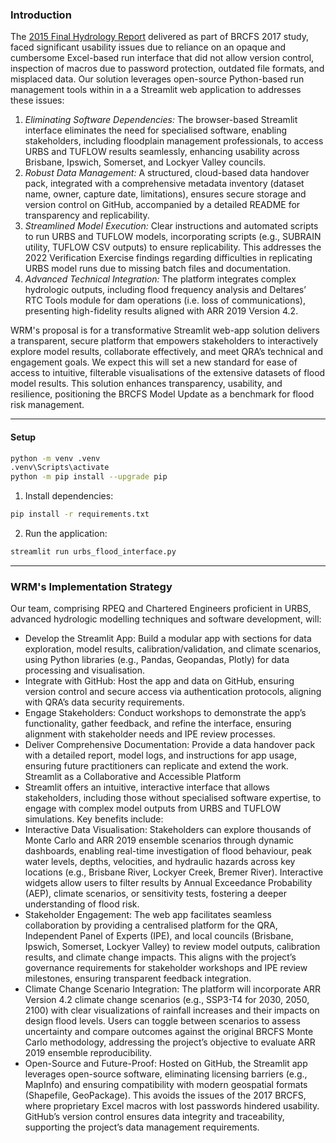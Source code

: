 ### Introduction
The [2015 Final Hydrology Report](https://www.publications.qld.gov.au/dataset/7761ae95-ea44-4c0d-a3ea-53448c0d89f7/resource/2da11385-8c36-4afa-b609-4b67cf2a1883/download/hydrology-report-draft-final.pdf) delivered as part of BRCFS 2017 study, faced significant usability issues due to reliance on an opaque and cumbersome Excel-based  run interface that did not allow version control, inspection of macros due to password protection, outdated file formats, and misplaced data. Our solution leverages open-source Python-based run management tools within in a a Streamlit web application to addresses these issues:
1.	*Eliminating Software Dependencies:* The browser-based Streamlit interface eliminates the need for specialised software, enabling stakeholders, including floodplain management professionals, to access URBS and TUFLOW results seamlessly, enhancing usability across Brisbane, Ipswich, Somerset, and Lockyer Valley councils.
2.	*Robust Data Management:* A structured, cloud-based data handover pack, integrated with a comprehensive metadata inventory (dataset name, owner, capture date, limitations), ensures secure storage and version control on GitHub, accompanied by a detailed README for transparency and replicability.
3.	*Streamlined Model Execution:* Clear instructions and automated scripts to run URBS and TUFLOW models, incorporating scripts (e.g., SUBRAIN utility, TUFLOW CSV outputs) to ensure replicability. This addresses the 2022 Verification Exercise findings regarding difficulties in replicating URBS model runs due to missing batch files and documentation.
4.	*Advanced Technical Integration:* The platform integrates complex hydrologic outputs, including flood frequency analysis and Deltares’ RTC Tools module for dam operations (i.e. loss of communications), presenting high-fidelity results aligned with ARR 2019 Version 4.2.

WRM's proposal is for a transformative Streamlit  web-app solution delivers a transparent, secure platform that empowers stakeholders to interactively explore model results, collaborate effectively, and meet QRA’s technical and engagement goals. We expect this will set a new standard for ease of access to intuitive, filterable visualisations of the extensive datasets of flood model results. This solution enhances transparency, usability, and resilience, positioning the BRCFS Model Update as a benchmark for flood risk management.

---
#### Setup
```bash
python -m venv .venv
.venv\Scripts\activate
python -m pip install --upgrade pip     
```
1. Install dependencies:
```bash
pip install -r requirements.txt
```

2. Run the application:
```bash
streamlit run urbs_flood_interface.py 
```
---

### WRM's Implementation Strategy
Our team, comprising RPEQ and Chartered Engineers proficient in URBS, advanced hydrologic modelling techniques and software development, will:
-	Develop the Streamlit App: Build a modular app with sections for data exploration, model results, calibration/validation, and climate scenarios, using Python libraries (e.g., Pandas, Geopandas, Plotly) for data processing and visualisation.
-	Integrate with GitHub: Host the app and data on GitHub, ensuring version control and secure access via authentication protocols, aligning with QRA’s data security requirements.
-	Engage Stakeholders: Conduct workshops to demonstrate the app’s functionality, gather feedback, and refine the interface, ensuring alignment with stakeholder needs and IPE review processes.
-	Deliver Comprehensive Documentation: Provide a data handover pack with a detailed report, model logs, and instructions for app usage, ensuring future practitioners can replicate and extend the work.
Streamlit as a Collaborative and Accessible Platform
-	Streamlit offers an intuitive, interactive interface that allows stakeholders, including those without specialised software expertise, to engage with complex model outputs from URBS and TUFLOW simulations. Key benefits include:
-	Interactive Data Visualisation: Stakeholders can explore thousands of Monte Carlo and ARR 2019 ensemble scenarios through dynamic dashboards, enabling real-time investigation of flood behaviour, peak water levels, depths, velocities, and hydraulic hazards across key locations (e.g., Brisbane River, Lockyer Creek, Bremer River). Interactive widgets allow users to filter results by Annual Exceedance Probability (AEP), climate scenarios, or sensitivity tests, fostering a deeper understanding of flood risk.
-	Stakeholder Engagement: The web app facilitates seamless collaboration by providing a centralised platform for the QRA, Independent Panel of Experts (IPE), and local councils (Brisbane, Ipswich, Somerset, Lockyer Valley) to review model outputs, calibration results, and climate change impacts. This aligns with the project’s governance requirements for stakeholder workshops and IPE review milestones, ensuring transparent feedback integration.
-	Climate Change Scenario Integration: The platform will incorporate ARR Version 4.2 climate change scenarios (e.g., SSP3-T4 for 2030, 2050, 2100) with clear visualizations of rainfall increases and their impacts on design flood levels. Users can toggle between scenarios to assess uncertainty and compare outcomes against the original BRCFS Monte Carlo methodology, addressing the project’s objective to evaluate ARR 2019 ensemble reproducibility.
-	Open-Source and Future-Proof: Hosted on GitHub, the Streamlit app leverages open-source software, eliminating licensing barriers (e.g., MapInfo) and ensuring compatibility with modern geospatial formats (Shapefile, GeoPackage). This avoids the issues of the 2017 BRCFS, where proprietary Excel macros with lost passwords hindered usability. GitHub’s version control ensures data integrity and traceability, supporting the project’s data management requirements.
